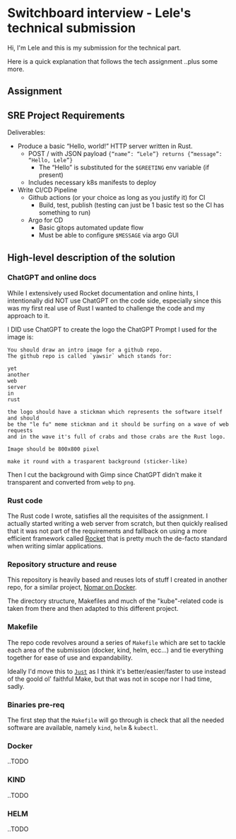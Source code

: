 # Switchboard interview - Lele's technical submission

Hi, I'm Lele and this is my submission for the technical part.

Here is a quick explanation that follows the tech assignment ..plus some more.

## Assignment

SRE Project Requirements
---
Deliverables:
- Produce a basic “Hello, world!” HTTP server written in Rust.
  + POST / with JSON payload `{“name”: “Lele”} returns {“message”: “Hello, Lele”}`
    * The “Hello” is substituted for the `$GREETING` env variable (if present)
  - Includes necessary k8s manifests to deploy
- Write CI/CD Pipeline
  + Github actions (or your choice as long as you justify it) for CI
    * Build, test, publish (testing can just be 1 basic test so the CI has something to run)
  + Argo for CD
    * Basic gitops automated update flow
    * Must be able to configure `$MESSAGE` via argo GUI

## High-level description of the solution

### ChatGPT and online docs
While I extensively used Rocket documentation and online hints, I intentionally
did NOT use ChatGPT on the code side, especially since this was my first real
use of Rust I wanted to challenge the code and my approach to it.

I DID use ChatGPT to create the logo the ChatGPT Prompt I used for the image is:
```
You should draw an intro image for a github repo.
The github repo is called `yawsir` which stands for:

yet
another
web
server
in
rust

the logo should have a stickman which represents the software itself and should
be the "le fu" meme stickman and it should be surfing on a wave of web requests
and in the wave it's full of crabs and those crabs are the Rust logo.

Image should be 800x800 pixel

make it round with a trasparent background (sticker-like)
```
Then I cut the background with Gimp since ChatGPT didn't make it transparent
and converted from `webp` to `png`.

### Rust code
The Rust code I wrote, satisfies all the requisites of the assignment.
I actually started writing a web server from scratch, but then quickly realised
that it was not part of the requirements and fallback on using a more efficient
framework called [Rocket](https://rocket.rs) that is pretty much the de-facto
standard when writing simlar applications.

### Repository structure and reuse
This repository is heavily based and reuses lots of stuff I created in another
repo, for a similar project, [Nomar on Docker](https://github.com/eldios/nomad-on-docker).

The directory structure, Makefiles and much of the "kube"-related code is taken
from there and then adapted to this different project.


### Makefile
The repo code revolves around a series of `Makefile` which are set to tackle
each area of the submission (docker, kind, helm, ecc...) and tie everything
together for ease of use and expandability.

Ideally I'd move this to [`Just`](https://just.systems) as I think it's better/easier/faster to use
instead of the goold ol' faithful Make, but that was not in scope nor I had
time, sadly.

### Binaries pre-req
The first step that the `Makefile` will go through is check that all the needed
software are available, namely `kind`, `helm` & `kubectl`.

### Docker
..TODO

### KIND
..TODO

### HELM
..TODO

